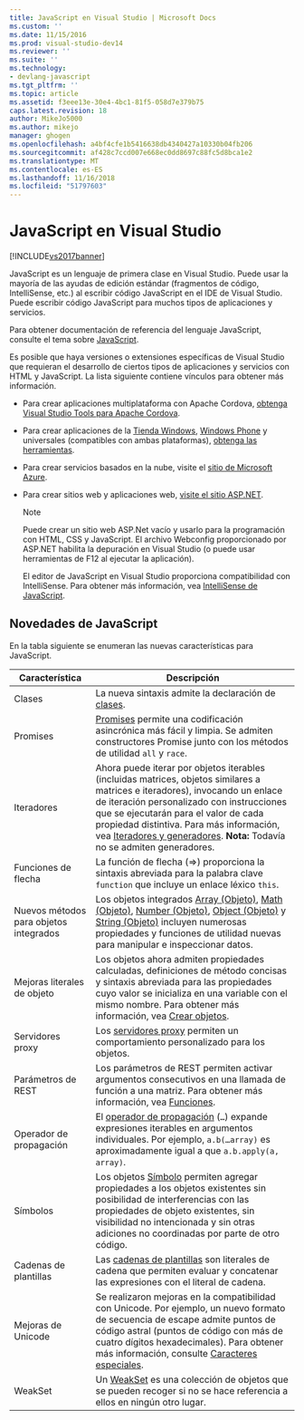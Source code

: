 ```yaml
---
title: JavaScript en Visual Studio | Microsoft Docs
ms.custom: ''
ms.date: 11/15/2016
ms.prod: visual-studio-dev14
ms.reviewer: ''
ms.suite: ''
ms.technology:
- devlang-javascript
ms.tgt_pltfrm: ''
ms.topic: article
ms.assetid: f3eee13e-30e4-4bc1-81f5-058d7e379b75
caps.latest.revision: 18
author: MikeJo5000
ms.author: mikejo
manager: ghogen
ms.openlocfilehash: a4bf4cfe1b5416638db4340427a10330b04fb206
ms.sourcegitcommit: af428c7ccd007e668ec0dd8697c88fc5d8bca1e2
ms.translationtype: MT
ms.contentlocale: es-ES
ms.lasthandoff: 11/16/2018
ms.locfileid: "51797603"
---
```

# <a name="javascript-in-visual-studio"></a>JavaScript en Visual Studio
[!INCLUDE[vs2017banner](../includes/vs2017banner.md)]

JavaScript es un lenguaje de primera clase en Visual Studio. Puede usar la mayoría de las ayudas de edición estándar (fragmentos de código, IntelliSense, etc.) al escribir código JavaScript en el IDE de Visual Studio. Puede escribir código JavaScript para muchos tipos de aplicaciones y servicios.  
  
 Para obtener documentación de referencia del lenguaje JavaScript, consulte el tema sobre [JavaScript](http://msdn.microsoft.com/library/d1et7k7c\(v=vs.94\).aspx).  
  
 Es posible que haya versiones o extensiones específicas de Visual Studio que requieran el desarrollo de ciertos tipos de aplicaciones y servicios con HTML y JavaScript. La lista siguiente contiene vínculos para obtener más información.  
  
- Para crear aplicaciones multiplataforma con Apache Cordova, [obtenga Visual Studio Tools para Apache Cordova](http://go.microsoft.com/fwlink/p/?LinkId=397606).  
  
- Para crear aplicaciones de la [Tienda Windows](http://dev.windows.com/develop), [Windows Phone](http://dev.windows.com/develop) y universales (compatibles con ambas plataformas), [obtenga las herramientas](http://dev.windows.com/en-us/develop/downloads).  
  
- Para crear servicios basados en la nube, visite el [sitio de Microsoft Azure](http://azure.microsoft.com/documentation/).  
  
- Para crear sitios web y aplicaciones web, [visite el sitio ASP.NET](http://www.asp.net/get-started/websites).  
  
  > [!NOTE]
  >  Puede crear un sitio web ASP.Net vacío y usarlo para la programación con HTML, CSS y JavaScript. El archivo Webconfig proporcionado por ASP.NET habilita la depuración en Visual Studio (o puede usar herramientas de F12 al ejecutar la aplicación).  
  
  El editor de JavaScript en Visual Studio proporciona compatibilidad con IntelliSense. Para obtener más información, vea [IntelliSense de JavaScript](../ide/javascript-intellisense.md).  
  
## <a name="whats-new-in-javascript"></a>Novedades de JavaScript  
 En la tabla siguiente se enumeran las nuevas características para JavaScript.  
  
|Característica|Descripción|  
|-------------|-----------------|  
|Clases|La nueva sintaxis admite la declaración de [clases](~/E:/Repos/visualstudio-docs-pr/scripting-docs/javascript/reference/class-statement-javascript.md).|  
|Promises|[Promises](~/E:/Repos/visualstudio-docs-pr/scripting-docs/javascript/reference/promise-object-javascript.md) permite una codificación asincrónica más fácil y limpia. Se admiten constructores Promise junto con los métodos de utilidad `all` y `race`.|  
|Iteradores|Ahora puede iterar por objetos iterables (incluidas matrices, objetos similares a matrices e iteradores), invocando un enlace de iteración personalizado con instrucciones que se ejecutarán para el valor de cada propiedad distintiva. Para más información, vea [Iteradores y generadores](~/E:/Repos/visualstudio-docs-pr/scripting-docs/javascript/advanced/iterators-and-generators-javascript.md). **Nota:** Todavía no se admiten generadores.|  
|Funciones de flecha|La función de flecha (=>) proporciona la sintaxis abreviada para la palabra clave `function` que incluye un enlace léxico `this`.|  
|Nuevos métodos para objetos integrados|Los objetos integrados [Array (Objeto)](~/E:/Repos/visualstudio-docs-pr/scripting-docs/javascript/reference/array-object-javascript.md), [Math (Objeto)](~/E:/Repos/visualstudio-docs-pr/scripting-docs/javascript/reference/math-object-javascript.md), [Number (Objeto)](~/E:/Repos/visualstudio-docs-pr/scripting-docs/javascript/reference/number-object-javascript.md), [Object (Objeto)](~/E:/Repos/visualstudio-docs-pr/scripting-docs/javascript/reference/object-object-javascript.md) y [String (Objeto)](~/E:/Repos/visualstudio-docs-pr/scripting-docs/javascript/reference/string-object-javascript.md) incluyen numerosas propiedades y funciones de utilidad nuevas para manipular e inspeccionar datos.|  
|Mejoras literales de objeto|Los objetos ahora admiten propiedades calculadas, definiciones de método concisas y sintaxis abreviada para las propiedades cuyo valor se inicializa en una variable con el mismo nombre. Para obtener más información, vea [Crear objetos](~/E:/Repos/visualstudio-docs-pr/scripting-docs/javascript/creating-objects-javascript.md).|  
|Servidores proxy|Los [servidores proxy](~/E:/Repos/visualstudio-docs-pr/scripting-docs/javascript/reference/proxy-object-javascript.md) permiten un comportamiento personalizado para los objetos.|  
|Parámetros de REST|Los parámetros de REST permiten activar argumentos consecutivos en una llamada de función a una matriz. Para obtener más información, vea [Funciones](~/E:/Repos/visualstudio-docs-pr/scripting-docs/javascript/functions-javascript.md).|  
|Operador de propagación|El [operador de propagación](~/E:/Repos/visualstudio-docs-pr/scripting-docs/javascript/reference/spread-operator-decrement-dot-dot-dot-javascript.md) (`…`) expande expresiones iterables en argumentos individuales. Por ejemplo, `a.b(…array)` es aproximadamente igual a que `a.b.apply(a, array)`.|  
|Símbolos|Los objetos [Símbolo](~/E:/Repos/visualstudio-docs-pr/scripting-docs/javascript/reference/symbol-object-javascript.md) permiten agregar propiedades a los objetos existentes sin posibilidad de interferencias con las propiedades de objeto existentes, sin visibilidad no intencionada y sin otras adiciones no coordinadas por parte de otro código.|  
|Cadenas de plantillas|Las [cadenas de plantillas](~/E:/Repos/visualstudio-docs-pr/scripting-docs/javascript/advanced/template-strings-javascript.md) son literales de cadena que permiten evaluar y concatenar las expresiones con el literal de cadena.|  
|Mejoras de Unicode|Se realizaron mejoras en la compatibilidad con Unicode. Por ejemplo, un nuevo formato de secuencia de escape admite puntos de código astral (puntos de código con más de cuatro dígitos hexadecimales). Para obtener más información, consulte [Caracteres especiales](~/E:/Repos/visualstudio-docs-pr/scripting-docs/javascript/advanced/special-characters-javascript.md).|  
|WeakSet|Un [WeakSet](~/E:/Repos/visualstudio-docs-pr/scripting-docs/javascript/reference/weakset-object-javascript.md) es una colección de objetos que se pueden recoger si no se hace referencia a ellos en ningún otro lugar.|

